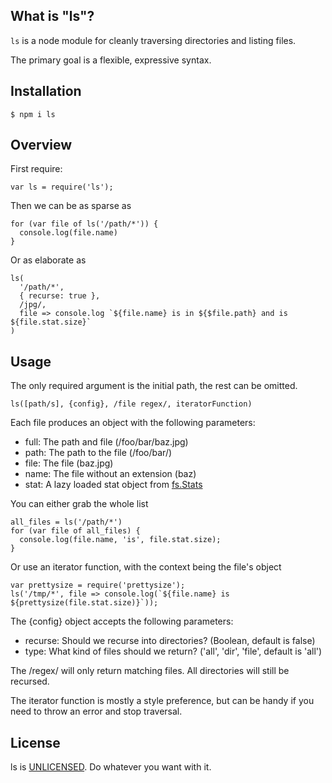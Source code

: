## What is "ls"?

`ls` is a node module for cleanly traversing directories and listing files.

The primary goal is a flexible, expressive syntax.

## Installation

    $ npm i ls

## Overview

First require:

    var ls = require('ls');

Then we can be as sparse as

    for (var file of ls('/path/*')) {
      console.log(file.name)
    }

Or as elaborate as

    ls(
      '/path/*',
      { recurse: true },
      /jpg/,
      file => console.log `${file.name} is in ${$file.path} and is ${file.stat.size}`
    )

## Usage

The only required argument is the initial path, the rest can be omitted.

    ls([path/s], {config}, /file regex/, iteratorFunction)

Each file produces an object with the following parameters:

* full: The path and file (/foo/bar/baz.jpg)
* path: The path to the file (/foo/bar/)
* file: The file (baz.jpg)
* name: The file without an extension (baz)
* stat: A lazy loaded stat object from [fs.Stats](http://nodejs.org/api/fs.html#fs_class_fs_stats)

You can either grab the whole list

    all_files = ls('/path/*')
    for (var file of all_files) {
      console.log(file.name, 'is', file.stat.size);
    }

Or use an iterator function, with the context being the file's object

    var prettysize = require('prettysize');
    ls('/tmp/*', file => console.log(`${file.name} is ${prettysize(file.stat.size)}`));

The {config} object accepts the following parameters:

* recurse: Should we recurse into directories? (Boolean, default is false)
* type: What kind of files should we return? ('all', 'dir', 'file', default is 'all')

The /regex/ will only return matching files. All directories will still be recursed.

The iterator function is mostly a style preference, but can be handy if you need to throw an error and stop traversal.

## License

ls is [UNLICENSED](http://unlicense.org/). Do whatever you want with it.
